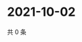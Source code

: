 # 2021-10-02

共 0 条

<!-- BEGIN -->
<!-- 最后更新时间 Sat Oct 02 2021 17:13:53 GMT+0800 (China Standard Time) -->

<!-- END -->
